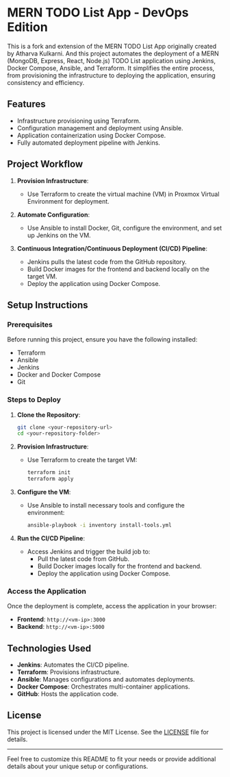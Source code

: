 # MERN TODO List App - DevOps Edition

This is a fork and extension of the MERN TODO List App originally created by Atharva Kulkarni. And this project automates the deployment of a MERN (MongoDB, Express, React, Node.js) TODO List application using Jenkins, Docker Compose, Ansible, and Terraform. It simplifies the entire process, from provisioning the infrastructure to deploying the application, ensuring consistency and efficiency.

## **Features**

- Infrastructure provisioning using Terraform.
- Configuration management and deployment using Ansible.
- Application containerization using Docker Compose.
- Fully automated deployment pipeline with Jenkins.



## **Project Workflow**

1. **Provision Infrastructure**:

   - Use Terraform to create the virtual machine (VM) in Proxmox Virtual Environment for deployment.

2. **Automate Configuration**:

   - Use Ansible to install Docker, Git, configure the environment, and set up Jenkins on the VM.

3. **Continuous Integration/Continuous Deployment (CI/CD) Pipeline**:

   - Jenkins pulls the latest code from the GitHub repository.
   - Build Docker images for the frontend and backend locally on the target VM.
   - Deploy the application using Docker Compose.

## **Setup Instructions**

### **Prerequisites**

Before running this project, ensure you have the following installed:

- Terraform
- Ansible
- Jenkins
- Docker and Docker Compose
- Git

### **Steps to Deploy**

1. **Clone the Repository**:

   ```bash
   git clone <your-repository-url>
   cd <your-repository-folder>
   ```

2. **Provision Infrastructure**:

   - Use Terraform to create the target VM:
     ```bash
     terraform init
     terraform apply
     ```

3. **Configure the VM**:

   - Use Ansible to install necessary tools and configure the environment:
     ```bash
     ansible-playbook -i inventory install-tools.yml
     ```

4. **Run the CI/CD Pipeline**:

   - Access Jenkins and trigger the build job to:
     - Pull the latest code from GitHub.
     - Build Docker images locally for the frontend and backend.
     - Deploy the application using Docker Compose.

### **Access the Application**

Once the deployment is complete, access the application in your browser:

- **Frontend**: `http://<vm-ip>:3000`
- **Backend**: `http://<vm-ip>:5000`

## **Technologies Used**

- **Jenkins**: Automates the CI/CD pipeline.
- **Terraform**: Provisions infrastructure.
- **Ansible**: Manages configurations and automates deployments.
- **Docker Compose**: Orchestrates multi-container applications.
- **GitHub**: Hosts the application code.

## **License**

This project is licensed under the MIT License. See the [LICENSE](LICENSE) file for details.

---

Feel free to customize this README to fit your needs or provide additional details about your unique setup or configurations.

